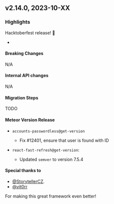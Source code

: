 ## v2.14.0, 2023-10-XX

### Highlights

Hacktoberfest release! 🎉

* 

#### Breaking Changes

N/A

####  Internal API changes

N/A

#### Migration Steps

TODO

#### Meteor Version Release

* `accounts-passwordless@get-version`
  - Fix #12401, ensure that user is found with ID 

* `react-fast-refresh@get-version`:
    - Updated `semver` to version 7.5.4


#### Special thanks to

- [@StorytellerCZ](https://github.com/sponsors/StorytellerCZ).
- [@vit0rr](https://github.com/vit0rr)


For making this great framework even better!


